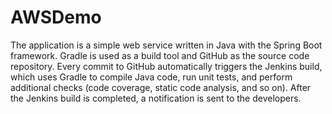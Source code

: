 # AWSDemo

The application is a simple web service written in Java with the Spring Boot framework. Gradle is used as a build tool and GitHub as the source code repository. Every commit to GitHub automatically triggers the Jenkins build, which uses Gradle to compile Java code, run unit tests, and perform additional checks (code coverage, static code analysis, and so on). After the Jenkins build is completed, a notification is sent to the developers.
